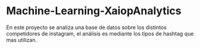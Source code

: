 # Machine-Learning-XaiopAnalytics
En este proyecto se analiza una base de datos sobre los distintos competidores de instagram, el análisis es mediante los tipos de hashtag que mas utilizan. 

